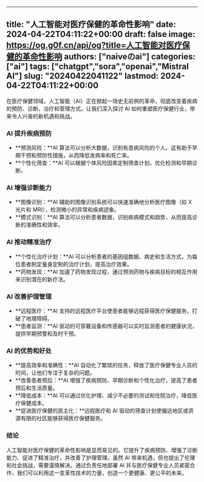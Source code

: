 
---
title: "人工智能对医疗保健的革命性影响"
date: 2024-04-22T04:11:22+00:00
draft: false
image: https://og.g0f.cn/api/og?title=人工智能对医疗保健的革命性影响
authors: ["naiveのai"]
categories: ["ai"]
tags: ["chatgpt","sora","openai","Mistral AI"]
slug: "20240422041122"
lastmod: 2024-04-22T04:11:22+00:00
---
在医疗保健领域，人工智能（AI）正在掀起一场史无前例的革命，彻底改变着疾病的预防、诊断、治疗和管理方式。让我们深入探讨 AI 如何重塑医疗保健行业，带来令人兴奋的新机遇和挑战。

### AI 提升疾病预防

* **预测风险：**AI 算法可以分析大数据，识别有患病风险的个人。这有助于早期干预和预防性措施，从而降低发病率和死亡率。
* **个性化筛查：**AI 可以根据个体风险因素定制筛查计划，优化检测和早期诊断。

### AI 增强诊断能力

* **图像识别：**AI 辅助的图像识别系统可以快速准确地分析医疗图像（如 X 光片和 MRI），检测微小的异常和疾病迹象。
* **模式识别：**AI 算法可以分析患者数据，识别疾病模式和趋势，从而提高诊断的准确性和效率。

### AI 推动精准治疗

* **个性化治疗计划：**AI 可以分析患者的基因组数据、病史和生活方式，为每位患者制定量身定制的治疗计划，提高治疗效果。
* **药物发现：**AI 加速了药物发现过程，通过预测药物与疾病目标的相互作用来识别潜在的新疗法。

### AI 改善护理管理

* **远程医疗：**AI 支持的远程医疗平台使患者能够远程获得医疗保健服务，打破了地理障碍。
* **患者监测：**AI 驱动的可穿戴设备和传感器可以实时监测患者的健康状况，提供早期预警和及时干预。

### AI 的优势和好处

* **提高效率和准确性：**AI 自动化了繁琐的任务，释放了医疗保健专业人员的时间，让他们专注于复杂的问题。
* **改善患者预后：**AI 增强了疾病预防、早期诊断和个性化治疗，提高了患者预后和生活质量。
* **降低成本：**AI 可以通过优化护理、减少不必要的测试和住院治疗，降低医疗保健成本。
* **促进医疗保健的民主化：**远程医疗和 AI 驱动的筛查计划使偏远地区或资源有限的社区能够获得医疗保健服务。

### 结论

人工智能对医疗保健的革命性影响是显而易见的。它提升了疾病预防、增强了诊断能力、促进了精准治疗，并改善了护理管理。虽然 AI 带来机遇，但也提出了伦理和社会挑战，需要谨慎解决。通过负责任地部署 AI 并与医疗保健专业人员紧密合作，我们可以利用这一变革性技术的力量，创造一个更健康、更公平的未来。